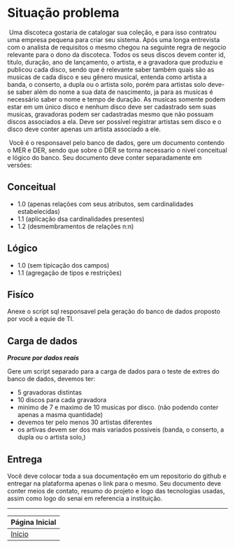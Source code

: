 # Situação problema 

​	Uma discoteca gostaria de catalogar sua coleção, e para isso contratou uma empresa pequena para criar seu sistema. Após uma longa entrevista com o analista de requisitos o mesmo chegou na seguinte regra de negocio relevante para o dono da discoteca. Todos os seus discos devem conter id, titulo, duração, ano de lançamento, o artista, e a gravadora que produziu e publicou cada disco, sendo que é relevante saber também quais são as musicas de cada disco e seu gênero musical, entenda como artista a banda, o conserto, a dupla ou o artista solo, porém para artistas solo deve-se saber além do nome a sua data de nascimento, ja para as musicas é necessário saber o nome e tempo de duração. As musicas somente podem estar em um único disco e nenhum disco deve ser cadastrado sem suas musicas, gravadoras podem ser cadastradas mesmo que não possuam discos associados a ela. Deve ser possível registrar artistas sem disco e o disco deve conter apenas um artista associado a ele.

​	Você é o responsavel pelo banco de dados, gere um documento contendo o MER e DER, sendo que sobre o DER se torna necessario o nivel conceitual e lógico do banco. Seu documento deve conter separadamente em versões:

## Conceitual

- 1.0 (apenas relações com seus atributos, sem cardinalidades estabelecidas)
- 1.1 (aplicação dsa cardinalidades presentes)
- 1.2 (desmembramentos de relações n:n)

## Lógico

- 1.0 (sem tipicação dos campos)
- 1.1 (agregação de tipos e restrições)

## Fisíco

Anexe o script sql responsavel pela geração do banco de dados proposto por você a equie de TI.

## Carga de dados

___Procure por dados reais___

Gere um script separado para a carga de dados para o teste de extres do banco de dados, devemos ter:

- 5 gravadoras distintas
- 10 discos para cada gravadora
- minimo de 7 e maximo de 10 musicas por disco. (não podendo conter apenas a masma quantidade)
- devemos ter pelo menos 30 artistas diferentes
- os artivas devem ser dos mais variados possiveis (banda, o conserto, a dupla ou o artista solo,)

## Entrega

Você deve colocar toda a sua documentaçẽo em um repositorio do github e entregar na plataforma apenas o link para o mesmo. Seu documento deve conter meios de contato, resumo do projeto e logo das tecnologias usadas, assim como logo do senai em referencia a instituição.

---

Página Inicial |
|-------------------------------|
[Início](../README.md) |